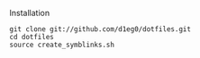 Installation

    git clone git://github.com/d1eg0/dotfiles.git
    cd dotfiles
    source create_symblinks.sh
